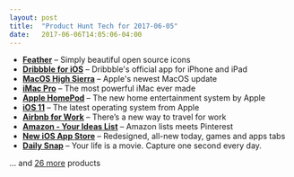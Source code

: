 ```yaml
---
layout: post
title:  "Product Hunt Tech for 2017-06-05"
date:   2017-06-06T14:05:06-04:00
---
```


* **[Feather](https://www.producthunt.com/posts/feather-5?utm_campaign=producthunt-api&utm_medium=api&utm_source=Application%3A+Daily+Digest+RSS+%28ID%3A+3202%29)** – Simply beautiful open source icons
* **[Dribbble for iOS](https://www.producthunt.com/posts/dribbble-for-ios?utm_campaign=producthunt-api&utm_medium=api&utm_source=Application%3A+Daily+Digest+RSS+%28ID%3A+3202%29)** – Dribbble's official app for iPhone and iPad
* **[MacOS High Sierra](https://www.producthunt.com/posts/macos-high-sierra?utm_campaign=producthunt-api&utm_medium=api&utm_source=Application%3A+Daily+Digest+RSS+%28ID%3A+3202%29)** – Apple's newest MacOS update
* **[iMac Pro](https://www.producthunt.com/posts/imac-pro?utm_campaign=producthunt-api&utm_medium=api&utm_source=Application%3A+Daily+Digest+RSS+%28ID%3A+3202%29)** – The most powerful iMac ever made
* **[Apple HomePod](https://www.producthunt.com/posts/apple-homepod-2?utm_campaign=producthunt-api&utm_medium=api&utm_source=Application%3A+Daily+Digest+RSS+%28ID%3A+3202%29)** – The new home entertainment system by Apple
* **[iOS 11](https://www.producthunt.com/posts/ios-11?utm_campaign=producthunt-api&utm_medium=api&utm_source=Application%3A+Daily+Digest+RSS+%28ID%3A+3202%29)** – The latest operating system from Apple
* **[Airbnb for Work](https://www.producthunt.com/posts/airbnb-for-work?utm_campaign=producthunt-api&utm_medium=api&utm_source=Application%3A+Daily+Digest+RSS+%28ID%3A+3202%29)** – There’s a new way to travel for work
* **[Amazon - Your Ideas List](https://www.producthunt.com/posts/amazon-your-ideas-list?utm_campaign=producthunt-api&utm_medium=api&utm_source=Application%3A+Daily+Digest+RSS+%28ID%3A+3202%29)** – Amazon lists meets Pinterest
* **[New iOS App Store](https://www.producthunt.com/posts/new-ios-app-store?utm_campaign=producthunt-api&utm_medium=api&utm_source=Application%3A+Daily+Digest+RSS+%28ID%3A+3202%29)** – Redesigned, all-new today, games and apps tabs
* **[Daily Snap](https://www.producthunt.com/posts/daily-snap-2?utm_campaign=producthunt-api&utm_medium=api&utm_source=Application%3A+Daily+Digest+RSS+%28ID%3A+3202%29)** – Your life is a movie. Capture one second every day.

… and [26 more](https://www.producthunt.com/tech) products
